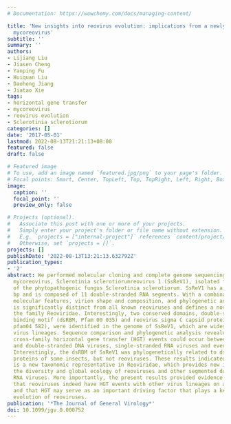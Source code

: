 ```yaml
---
# Documentation: https://wowchemy.com/docs/managing-content/

title: 'New insights into reovirus evolution: implications from a newly characterized
  mycoreovirus'
subtitle: ''
summary: ''
authors:
- Lijiang Liu
- Jiasen Cheng
- Yanping Fu
- Huiquan Liu
- Daohong Jiang
- Jiatao Xie
tags:
- horizontal gene transfer
- mycoreovirus
- reovirus evolution
- Sclerotinia sclerotiorum
categories: []
date: '2017-05-01'
lastmod: 2022-08-13T21:21:13+08:00
featured: false
draft: false

# Featured image
# To use, add an image named `featured.jpg/png` to your page's folder.
# Focal points: Smart, Center, TopLeft, Top, TopRight, Left, Right, BottomLeft, Bottom, BottomRight.
image:
  caption: ''
  focal_point: ''
  preview_only: false

# Projects (optional).
#   Associate this post with one or more of your projects.
#   Simply enter your project's folder or file name without extension.
#   E.g. `projects = ["internal-project"]` references `content/project/deep-learning/index.md`.
#   Otherwise, set `projects = []`.
projects: []
publishDate: '2022-08-13T13:21:13.632792Z'
publication_types:
- '2'
abstract: We performed molecular cloning and complete genome sequencing of a novel
  mycoreovirus, Sclerotinia sclerotiorumreovirus 1 (SsReV1), isolated from an isolate
  of the phytopathogenic fungus Sclerotinia sclerotiorum. SsReV1 has a genome of 28 055
  bp and is composed of 11 double-stranded RNA segments. With a combination of unique
  molecular features, virion shape and composition, and phylogenetic analysis, SsReV1
  is significantly distinct from all known reoviruses and defines a novel genus in
  the family Reoviridae. Interestingly, two conserved domains, double-stranded RNA
  binding motif (dsRBM, Pfam 00 035) and reovirus sigma C capsid protein (Reo_σC,
  pfam04 582), were identified in the genome of SsReV1, which are widespread in diverse
  virus lineages. Sequence comparison and phylogenetic analysis revealed that multiple
  cross-family horizontal gene transfer (HGT) events could occur between reoviruses
  and double-stranded DNA viruses, single-stranded RNA viruses and even cellular organisms.
  Interestingly, the dsRBM of SsReV1 was phylogenetically related to dsRNA-binding
  proteins of some insects, but not reoviruses. These results indicated that SsReV1
  is a new taxonomic representative in Reoviridae, which provides new insights into
  the diversity and global ecology of reoviruses and other segmented double-stranded
  RNA viruses. More importantly, the present results provided evidence indicating
  that reoviruses indeed have HGT events with other virus lineages on a large scale
  and that HGT may serve as an important driving factor that plays a key role in the
  evolution of reoviruses.
publication: '*The Journal of General Virology*'
doi: 10.1099/jgv.0.000752
---
```

